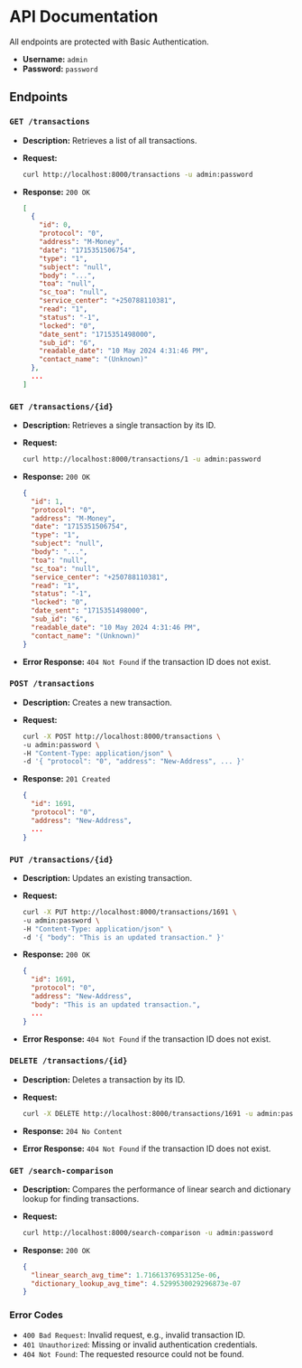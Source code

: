 # API Documentation

All endpoints are protected with Basic Authentication.

- **Username:** `admin`
- **Password:** `password`

## Endpoints

### `GET /transactions`

- **Description:** Retrieves a list of all transactions.
- **Request:**

  ```bash
  curl http://localhost:8000/transactions -u admin:password
  ```

- **Response:** `200 OK`

  ```json
  [
    {
      "id": 0,
      "protocol": "0",
      "address": "M-Money",
      "date": "1715351506754",
      "type": "1",
      "subject": "null",
      "body": "...",
      "toa": "null",
      "sc_toa": "null",
      "service_center": "+250788110381",
      "read": "1",
      "status": "-1",
      "locked": "0",
      "date_sent": "1715351498000",
      "sub_id": "6",
      "readable_date": "10 May 2024 4:31:46 PM",
      "contact_name": "(Unknown)"
    },
    ...
  ]
  ```

### `GET /transactions/{id}`

- **Description:** Retrieves a single transaction by its ID.
- **Request:**

  ```bash
  curl http://localhost:8000/transactions/1 -u admin:password
  ```

- **Response:** `200 OK`

  ```json
  {
    "id": 1,
    "protocol": "0",
    "address": "M-Money",
    "date": "1715351506754",
    "type": "1",
    "subject": "null",
    "body": "...",
    "toa": "null",
    "sc_toa": "null",
    "service_center": "+250788110381",
    "read": "1",
    "status": "-1",
    "locked": "0",
    "date_sent": "1715351498000",
    "sub_id": "6",
    "readable_date": "10 May 2024 4:31:46 PM",
    "contact_name": "(Unknown)"
  }
  ```

- **Error Response:** `404 Not Found` if the transaction ID does not exist.

### `POST /transactions`

- **Description:** Creates a new transaction.
- **Request:**

  ```bash
  curl -X POST http://localhost:8000/transactions \
  -u admin:password \
  -H "Content-Type: application/json" \
  -d '{ "protocol": "0", "address": "New-Address", ... }'
  ```

- **Response:** `201 Created`

  ```json
  {
    "id": 1691,
    "protocol": "0",
    "address": "New-Address",
    ...
  }
  ```

### `PUT /transactions/{id}`

- **Description:** Updates an existing transaction.
- **Request:**

  ```bash
  curl -X PUT http://localhost:8000/transactions/1691 \
  -u admin:password \
  -H "Content-Type: application/json" \
  -d '{ "body": "This is an updated transaction." }'
  ```

- **Response:** `200 OK`

  ```json
  {
    "id": 1691,
    "protocol": "0",
    "address": "New-Address",
    "body": "This is an updated transaction.",
    ...
  }
  ```

- **Error Response:** `404 Not Found` if the transaction ID does not exist.

### `DELETE /transactions/{id}`

- **Description:** Deletes a transaction by its ID.
- **Request:**

  ```bash
  curl -X DELETE http://localhost:8000/transactions/1691 -u admin:password
  ```

- **Response:** `204 No Content`
- **Error Response:** `404 Not Found` if the transaction ID does not exist.

### `GET /search-comparison`

- **Description:** Compares the performance of linear search and dictionary lookup for finding transactions.
- **Request:**

  ```bash
  curl http://localhost:8000/search-comparison -u admin:password
  ```

- **Response:** `200 OK`

  ```json
  {
    "linear_search_avg_time": 1.71661376953125e-06,
    "dictionary_lookup_avg_time": 4.5299530029296873e-07
  }
  ```

### Error Codes

- `400 Bad Request`: Invalid request, e.g., invalid transaction ID.
- `401 Unauthorized`: Missing or invalid authentication credentials.
- `404 Not Found`: The requested resource could not be found.
